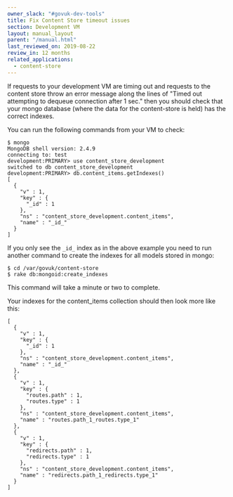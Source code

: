 ```yaml
---
owner_slack: "#govuk-dev-tools"
title: Fix Content Store timeout issues
section: Development VM
layout: manual_layout
parent: "/manual.html"
last_reviewed_on: 2019-08-22
review_in: 12 months
related_applications:
  - content-store
---
```


If requests to your development VM are timing out and requests to the content
store throw an error message along the lines of "Timed out attempting to dequeue
connection after 1 sec." then you should check that your mongo database (where
the data for the content-store is held) has the correct indexes.

You can run the following commands from your VM to check:

```
$ mongo
MongoDB shell version: 2.4.9
connecting to: test
development:PRIMARY> use content_store_development
switched to db content_store_development
development:PRIMARY> db.content_items.getIndexes()
[
  {
    "v" : 1,
    "key" : {
      "_id" : 1
    },
    "ns" : "content_store_development.content_items",
    "name" : "_id_"
  }
]
```

If you only see the `_id_` index as in the above example you need to run another
command to create the indexes for all models stored in mongo:

```
$ cd /var/govuk/content-store
$ rake db:mongoid:create_indexes
```

This command will take a minute or two to complete.

Your indexes for the content_items collection should then look more like this:

```
[
  {
    "v" : 1,
    "key" : {
      "_id" : 1
    },
    "ns" : "content_store_development.content_items",
    "name" : "_id_"
  },
  {
    "v" : 1,
    "key" : {
      "routes.path" : 1,
      "routes.type" : 1
    },
    "ns" : "content_store_development.content_items",
    "name" : "routes.path_1_routes.type_1"
  },
  {
    "v" : 1,
    "key" : {
      "redirects.path" : 1,
      "redirects.type" : 1
    },
    "ns" : "content_store_development.content_items",
    "name" : "redirects.path_1_redirects.type_1"
  }
]
```
